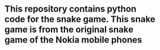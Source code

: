 # This repository contains python code for the snake game. This snake game is from the original snake game of the Nokia mobile phones 
